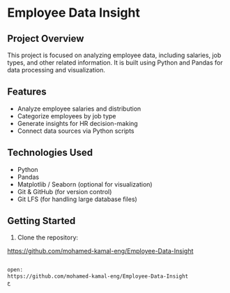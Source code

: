 # Employee Data Insight

## Project Overview
This project is focused on analyzing employee data, including salaries, job types, and other related information. It is built using Python and Pandas for data processing and visualization.

## Features
- Analyze employee salaries and distribution
- Categorize employees by job type
- Generate insights for HR decision-making
- Connect data sources via Python scripts

## Technologies Used
- Python
- Pandas
- Matplotlib / Seaborn (optional for visualization)
- Git & GitHub (for version control)
- Git LFS (for handling large database files)

## Getting Started
1. Clone the repository:
   
  https://github.com/mohamed-kamal-eng/Employee-Data-Insight
  ```bash

  open:
  https://github.com/mohamed-kamal-eng/Employee-Data-Insight
  خ







